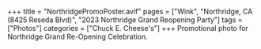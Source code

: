 +++
title = "NorthridgePromoPoster.avif"
pages = ["Wink", "Northridge, CA (8425 Reseda Blvd)", "2023 Northridge Grand Reopening Party"]
tags = ["Photos"]
categories = ["Chuck E. Cheese's"]
+++
Promotional photo for Northridge Grand Re-Opening Celebration.
